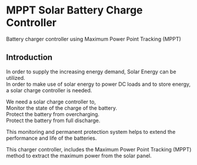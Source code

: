 # MPPT Solar Battery Charge Controller
Battery charger controller using Maximum Power Point Tracking (MPPT)

## Introduction
In order to supply the increasing energy demand, Solar Energy can be utilized.​ ​<br>
In order to make use of solar energy to power DC loads and to store energy, a solar charge controller is needed.​ ​<br>

We need a solar charge controller to,​ ​<br>
Monitor the state of the charge of the battery.​ ​<br>
Protect the battery from overcharging.​ ​<br>
Protect the battery from full discharge.​ ​<br>

This monitoring and permanent protection system helps to extend the performance and life of the batteries.​ ​<br>

This charger controller, includes the Maximum Power Point Tracking (MPPT) method to extract the maximum power from the solar panel.​

​

​

​
